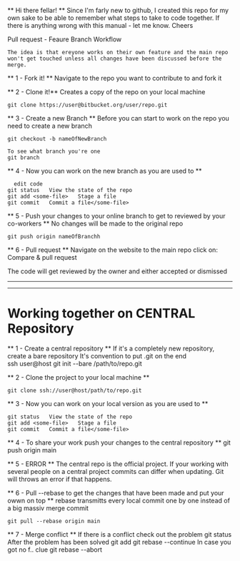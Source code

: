 
  ** Hi there fellar! **
  Since I'm farly new to github, I created this repo for my own sake
  to be able to remember what steps to take to code together.
  If there is anything wrong with this manual - let me know.
  Cheers

   Pull request - Feaure Branch Workflow

    The idea is that ereyone works on their own feature and the main repo
    won't get touched unless all changes have been discussed before the merge.

**  1 - Fork it! **
    Navigate to the repo you want to contribute to and fork it

**  2 - Clone it!**
    Creates a copy of the repo on your local machine

    git clone https://user@bitbucket.org/user/repo.git

**  3 - Create a new Branch **
    Before you can start to work on the repo you need to create a new branch

    git checkout -b nameOfNewBranch

    To see what branch you're one
    git branch

**  4 - Now you can work on the new branch as you are used to **

      edit code
    git status   View the state of the repo
    git add <some-file>   Stage a file
    git commit   Commit a file</some-file>

**  5 - Push your changes to your online branch to get to reviewed by your co-workers **
    No changes will be made to the original repo

    git push origin nameOfBranchh

**  6 - Pull request **
    Navigate on the website to the main repo
    click on:
    Compare & pull request

  The code will get reviewed by the owner and either accepted or dismissed


 ------------------------------------------------------------------------------------------                                                                         
 ------------------------------------------------------------------------------------------                                                                         


 #  Working together on CENTRAL Repository   

**  1 - Create a central repository **
    If it's a completely new repository, create a bare repository
    It's convention to put .git on the end   
    ssh user@host git init --bare /path/to/repo.git

**  2 - Clone the project to your local machine **

    git clone ssh://user@host/path/to/repo.git

**  3 - Now you can work on your local version as you are used to **

    git status   View the state of the repo
    git add <some-file>   Stage a file
    git commit   Commit a file</some-file>

**  4 - To share your work push your changes to the central repository **
    git push origin main

**  5 - ERROR  **
    The central repo is the official project.
    If your working with several people on a central project commits can differ when updating.
    Git will throws an error if that happens.

**  6 - Pull --rebase to get the changes that have been made and put your owwn on top **
    rebase transmitts every local commit one by one instead of a big massiv merge commit

    git pull --rebase origin main

**  7 - Merge conflict **
    If there is a conflict check out the problem
    git status
    After the problem has been solved
    git add <some-file>
    git rebase --continue
    In case you got no f.. clue
    git rebase --abort
